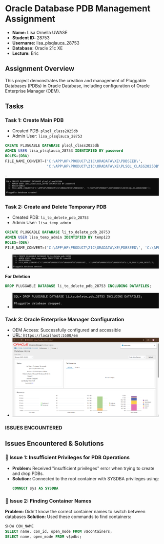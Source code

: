 # Oracle Database PDB Management Assignment


- **Name:** Lisa Ornella UWASE
- **Student ID:** 28753
- **Username:** lisa_plsqlauca_28753
- **Database:** Oracle 21c XE
- **Lecture:** Eric

## Assignment Overview
This project demonstrates the creation and management of Pluggable Databases (PDBs) in Oracle Database, 
including configuration of Oracle Enterprise Manager (OEM).

## Tasks

###  Task 1: Create Main PDB
- Created PDB: `plsql_class2025db`
- Admin User: `lisa_plsqlauca_28753`
  
```sql
CREATE PLUGGABLE DATABASE plsql_class2025db
ADMIN USER lisa_plsqlauca_28753 IDENTIFIED BY password
ROLES=(DBA)
FILE_NAME_CONVERT=('C:\APP\HP\PRODUCT\21C\ORADATA\XE\PDBSEED\', 
                   'C:\APP\HP\PRODUCT\21C\ORADATA\XE\PLSQL_CLASS2025DB\');
```
-![image alt]( https://github.com/LisaOrnella/plsql-pluggable-database/blob/main/CREATE%20DATABASE.png?raw=true)

###  Task 2: Create and Delete Temporary PDB
- Created PDB: `li_to_delete_pdb_28753`
- Admin User: `lisa_temp_admin`
  
```sql
CREATE PLUGGABLE DATABASE li_to_delete_pdb_28753
ADMIN USER lisa_temp_admin IDENTIFIED BY temp123
ROLES=(DBA)
FILE_NAME_CONVERT=('C:\APP\HP\PRODUCT\21C\ORADATA\XE\PDBSEED\', 'C:\APP\HP\PRODUCT\21C\ORADATA\XE\LI_TO_DELETE_PDB_28753\');
``` 

- ![image alt](https://github.com/LisaOrnella/plsql-pluggable-database/blob/main/2ND%20DATABE%20CREATED.png?raw=true)
  
 **For Deletion**
 
  ```sql
  DROP PLUGGABLE DATABASE li_to_delete_pdb_28753 INCLUDING DATAFILES;
  ```
- ![image alt](https://github.com/LisaOrnella/plsql-pluggable-database/blob/main/drop%20plug.png?raw=true)



### Task 3: Oracle Enterprise Manager Configuration
- OEM Access: Successfully configured and accessible
- URL: `https://localhost:5500/em`
- ![image alt](https://github.com/LisaOrnella/plsql-pluggable-database/blob/main/Screenshot%202025-10-02%20110721.png?raw=true)

### ISSUES ENCOUNTERED
## Issues Encountered & Solutions

### 🔧 Issue 1: Insufficient Privileges for PDB Operations
- **Problem:** Received "insufficient privileges" error when trying to create and drop PDBs.
- **Solution:** Connected to the root container with SYSDBA privileges using:
  ```sql
  CONNECT sys AS SYSDBA
  ```

### 🔧 Issue 2: Finding Container Names
**Problem:** Didn't know the correct container names to switch between databases
**Solution:** Used these commands to find containers:
```sql
SHOW CON_NAME
SELECT name, con_id, open_mode FROM v$containers;
SELECT name, open_mode FROM v$pdbs;
```
